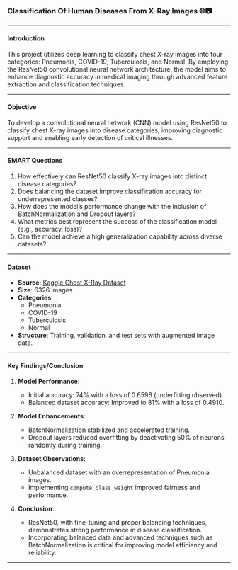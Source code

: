 ### Classification Of Human Diseases From X-Ray Images 🌐📷

---

#### **Introduction**
This project utilizes deep learning to classify chest X-ray images into four categories: Pneumonia, COVID-19, Tuberculosis, and Normal. By employing the ResNet50 convolutional neural network architecture, the model aims to enhance diagnostic accuracy in medical imaging through advanced feature extraction and classification techniques.

---

#### **Objective**
To develop a convolutional neural network (CNN) model using ResNet50 to classify chest X-ray images into disease categories, improving diagnostic support and enabling early detection of critical illnesses.

---

#### **SMART Questions**
1. How effectively can ResNet50 classify X-ray images into distinct disease categories?
2. Does balancing the dataset improve classification accuracy for underrepresented classes?
3. How does the model’s performance change with the inclusion of BatchNormalization and Dropout layers?
4. What metrics best represent the success of the classification model (e.g., accuracy, loss)?
5. Can the model achieve a high generalization capability across diverse datasets?

---

#### **Dataset**
- **Source**: [Kaggle Chest X-Ray Dataset](https://www.kaggle.com/)
- **Size**: 6326 images
- **Categories**:
  - Pneumonia
  - COVID-19
  - Tuberculosis
  - Normal
- **Structure**: Training, validation, and test sets with augmented image data.

---

#### **Key Findings/Conclusion**
1. **Model Performance**:
   - Initial accuracy: 74% with a loss of 0.6596 (underfitting observed).
   - Balanced dataset accuracy: Improved to 81% with a loss of 0.4910.

2. **Model Enhancements**:
   - BatchNormalization stabilized and accelerated training.
   - Dropout layers reduced overfitting by deactivating 50% of neurons randomly during training.

3. **Dataset Observations**:
   - Unbalanced dataset with an overrepresentation of Pneumonia images.
   - Implementing `compute_class_weight` improved fairness and performance.

4. **Conclusion**:
   - ResNet50, with fine-tuning and proper balancing techniques, demonstrates strong performance in disease classification.
   - Incorporating balanced data and advanced techniques such as BatchNormalization is critical for improving model efficiency and reliability.

---
